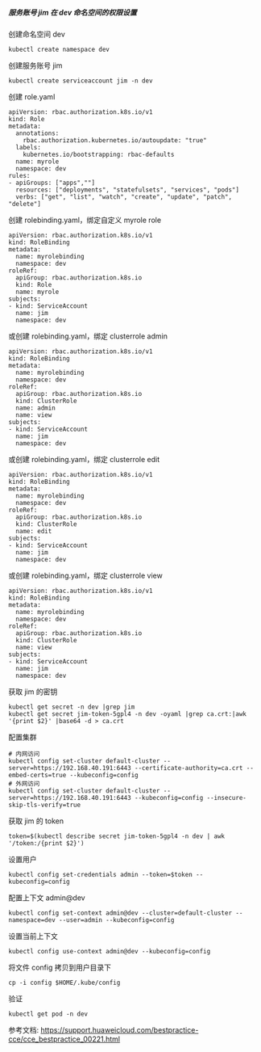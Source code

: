 ##### 服务账号 jim 在 dev 命名空间的权限设置

创建命名空间 dev

```
kubectl create namespace dev
```

创建服务账号 jim

```
kubectl create serviceaccount jim -n dev
```

创建 role.yaml

```
apiVersion: rbac.authorization.k8s.io/v1
kind: Role
metadata:
  annotations:
    rbac.authorization.kubernetes.io/autoupdate: "true"
  labels:
    kubernetes.io/bootstrapping: rbac-defaults
  name: myrole
  namespace: dev
rules:
- apiGroups: ["apps",""]
  resources: ["deployments", "statefulsets", "services", "pods"]
  verbs: ["get", "list", "watch", "create", "update", "patch", "delete"]
```

创建 rolebinding.yaml，绑定自定义  myrole role

```
apiVersion: rbac.authorization.k8s.io/v1
kind: RoleBinding
metadata:
  name: myrolebinding
  namespace: dev
roleRef:
  apiGroup: rbac.authorization.k8s.io
  kind: Role
  name: myrole
subjects:
- kind: ServiceAccount
  name: jim
  namespace: dev
```

或创建 rolebinding.yaml，绑定  clusterrole admin

```
apiVersion: rbac.authorization.k8s.io/v1
kind: RoleBinding
metadata:
  name: myrolebinding
  namespace: dev
roleRef:
  apiGroup: rbac.authorization.k8s.io
  kind: ClusterRole
  name: admin
  name: view
subjects:
- kind: ServiceAccount
  name: jim
  namespace: dev
```

或创建 rolebinding.yaml，绑定  clusterrole edit

```
apiVersion: rbac.authorization.k8s.io/v1
kind: RoleBinding
metadata:
  name: myrolebinding
  namespace: dev
roleRef:
  apiGroup: rbac.authorization.k8s.io
  kind: ClusterRole
  name: edit
subjects:
- kind: ServiceAccount
  name: jim
  namespace: dev
```

或创建 rolebinding.yaml，绑定  clusterrole view

```
apiVersion: rbac.authorization.k8s.io/v1
kind: RoleBinding
metadata:
  name: myrolebinding
  namespace: dev
roleRef:
  apiGroup: rbac.authorization.k8s.io
  kind: ClusterRole
  name: view
subjects:
- kind: ServiceAccount
  name: jim
  namespace: dev
```

获取 jim 的密钥

```
kubectl get secret -n dev |grep jim
kubectl get secret jim-token-5gpl4 -n dev -oyaml |grep ca.crt:|awk '{print $2}' |base64 -d > ca.crt
```

配置集群

```
# 内网访问
kubectl config set-cluster default-cluster --server=https://192.168.40.191:6443 --certificate-authority=ca.crt --embed-certs=true --kubeconfig=config
# 外网访问
kubectl config set-cluster default-cluster --server=https://192.168.40.191:6443 --kubeconfig=config --insecure-skip-tls-verify=true
```

获取 jim 的 token

```
token=$(kubectl describe secret jim-token-5gpl4 -n dev | awk '/token:/{print $2}')
```

设置用户

```
kubectl config set-credentials admin --token=$token --kubeconfig=config
```

配置上下文 admin@dev

```
kubectl config set-context admin@dev --cluster=default-cluster --namespace=dev --user=admin --kubeconfig=config
```

设置当前上下文

```
kubectl config use-context admin@dev --kubeconfig=config
```

将文件 config 拷贝到用户目录下

```
cp -i config $HOME/.kube/config
```

验证

```
kubectl get pod -n dev
```



参考文档: https://support.huaweicloud.com/bestpractice-cce/cce_bestpractice_00221.html
